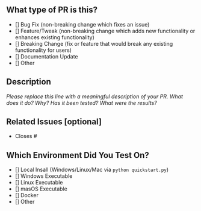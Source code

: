 ## What type of PR is this?

<!--
    Place an X in any relevant option, for example:
    - [X] Bug Fix (non-breaking change which fixes an issue)
-->

- [] Bug Fix (non-breaking change which fixes an issue)
- [] Feature/Tweak (non-breaking change which adds new functionality or enhances existing functionality)
- [] Breaking Change (fix or feature that would break any existing functionality for users)
- [] Documentation Update
- [] Other

## Description

_Please replace this line with a meaningful description of your PR. What does it do? Why? Has it been tested? What were the results?_

## Related Issues [optional]

<!--
    For pull requests that relate or close an issue, please include them below.
    For example having the text: "closes #1234" would connect the current pull request to issue 1234.
    And when the merged pull request reaches the master branch, Github will automatically close the issue.
-->

- Closes #

## Which Environment Did You Test On?

<!--
    Place an X in any relevant option, for example:
    - [X] Windows Executable
-->

- [] Local Insall (Windows/Linux/Mac via `python quickstart.py`)
- [] Windows Executable
- [] Linux Executable
- [] masOS Executable
- [] Docker
- [] Other
